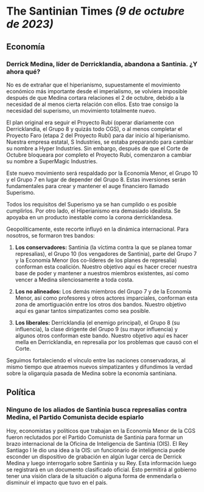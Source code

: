 # The Santinian Times _(9 de octubre de 2023)_

## Economía

### Derrick Medina, líder de Derricklandia, abandona a Santinia. ¿Y ahora qué?

No es de extrañar que el hiperianismo, supuestamente el movimiento económico más importante desde el imperialismo, se volviera
imposible después de que Medina cortara relaciones el 2 de octubre, debido a la necesidad de al menos cierta relación
con ellos. Esto trae consigo la necesidad del superismo, un movimiento totalmente nuevo.

El plan original era seguir el Proyecto Rubí (operar diariamente con Derricklandia, el Grupo 8 y quizás todo CGS), o al menos
completar el Proyecto Faro (etapa 2 del Proyecto Rubí) para dar inicio al hiperianismo. Nuestra empresa estatal, S Industries,
se estaba preparando para cambiar su nombre a Hyper Industries. Sin embargo, después de que el Corte de Octubre bloqueara por
completo el Proyecto Rubí, comenzaron a cambiar su nombre a SuperMagic Industries.

Este nuevo movimiento será respaldado por la Economía Menor, el Grupo 10 y el Grupo 7 en lugar de depender del Grupo 8.
Estas inversiones serán fundamentales para crear y mantener el auge financiero llamado Superismo.

Todos los requisitos del Superismo ya se han cumplido o es posible cumplirlos. Por otro lado, el Hiperianismo
era demasiado idealista. Se apoyaba en un producto inestable como la corona derricklandesa.

Geopolíticamente, este recorte influyó en la dinámica internacional. Para nosotros, se formaron tres bandos:

1. **Los conservadores:** Santinia (la víctima contra la que se planea tomar represalias), el Grupo 10 (los vengadores
   de Santinia), parte del Grupo 7 y la Economía Menor (los co-líderes de los planes de represalia) conforman esta coalición.
   Nuestro objetivo aquí es hacer crecer nuestra base de poder y mantener a nuestros miembros existentes, así como vencer a
   Medina silenciosamente a toda costa.

2. **Los no alineados:** Los demás miembros del Grupo 7 y de la Economía Menor, así como profesores y otros actores imparciales,
   conforman esta zona de amortiguación entre los otros dos bandos. Nuestro objetivo aquí es ganar tantos simpatizantes como sea
   posible.

3. **Los liberales:** Derricklandia (el enemigo principal), el Grupo 8 (su influencia), la clase dirigente del Grupo 9 (su
   mayor influencia) y algunos otros conforman este bando. Nuestro objetivo aquí es hacer mella en Derricklandia, en
   represalia por los problemas que causó con el Corte.

Seguimos fortaleciendo el vínculo entre las naciones conservadoras, al mismo tiempo que atraemos nuevos simpatizantes
y difundimos la verdad sobre la oligarquía pasada de Medina sobre la economía santiniana.

## Política

### Ninguno de los aliados de Santinia busca represalias contra Medina, el Partido Comunista decide espiarlo

Hoy, economistas y políticos que trabajan en la Economía Menor de la CGS fueron reclutados por el Partido Comunista
de Santinia para formar un brazo internacional de la Oficina de Inteligencia de Santinia (OIS). El Rey Santiago I le
dio una idea a la OIS: un funcionario de inteligencia puede esconder un dispositivo de grabación en algún lugar cerca
de Derrick Medina y luego interrogarlo sobre Santinia y su Rey. Esta información luego se registrará en un documento
clasificado oficial. Esto permitirá al gobierno tener una visión clara de la situación o alguna forma de enmendarla o
disminuir el impacto que tuvo en el país.

